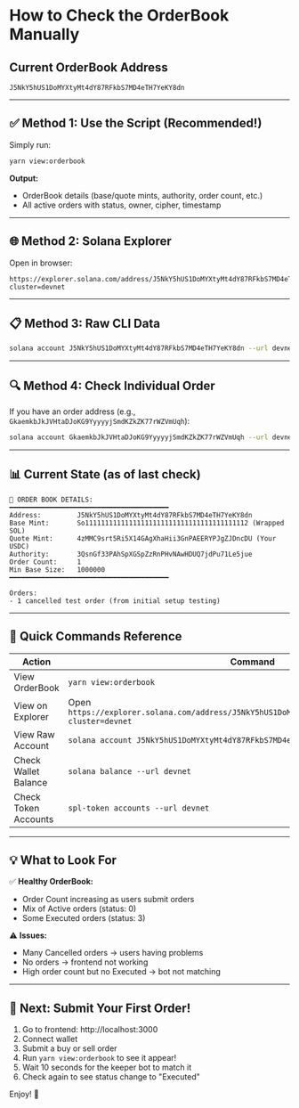 # How to Check the OrderBook Manually

## Current OrderBook Address
```
J5NkY5hUS1DoMYXtyMt4dY87RFkbS7MD4eTH7YeKY8dn
```

---

## ✅ Method 1: Use the Script (Recommended!)

Simply run:
```bash
yarn view:orderbook
```

**Output:**
- OrderBook details (base/quote mints, authority, order count, etc.)
- All active orders with status, owner, cipher, timestamp

---

## 🌐 Method 2: Solana Explorer

Open in browser:
```
https://explorer.solana.com/address/J5NkY5hUS1DoMYXtyMt4dY87RFkbS7MD4eTH7YeKY8dn?cluster=devnet
```

---

## 📋 Method 3: Raw CLI Data

```bash
solana account J5NkY5hUS1DoMYXtyMt4dY87RFkbS7MD4eTH7YeKY8dn --url devnet
```

---

## 🔍 Method 4: Check Individual Order

If you have an order address (e.g., `GkaemkbJkJVHtaDJoKG9YyyyyjSmdKZkZK77rWZVmUqh`):

```bash
solana account GkaemkbJkJVHtaDJoKG9YyyyyjSmdKZkZK77rWZVmUqh --url devnet
```

---

## 📊 Current State (as of last check)

```
📖 ORDER BOOK DETAILS:
━━━━━━━━━━━━━━━━━━━━━━━━━━━━━━━━━━━━━━━━
Address:         J5NkY5hUS1DoMYXtyMt4dY87RFkbS7MD4eTH7YeKY8dn
Base Mint:       So11111111111111111111111111111111111111112 (Wrapped SOL)
Quote Mint:      4zMMC9srt5Ri5X14GAgXhaHii3GnPAEERYPJgZJDncDU (Your USDC)
Authority:       3QsnGf33PAhSpXGSpZzRnPHvNAwHDUQ7jdPu71Le5jue
Order Count:     1
Min Base Size:   1000000
━━━━━━━━━━━━━━━━━━━━━━━━━━━━━━━━━━━━━━━━

Orders:
- 1 cancelled test order (from initial setup testing)
```

---

## 🎯 Quick Commands Reference

| Action | Command |
|--------|---------|
| View OrderBook | `yarn view:orderbook` |
| View on Explorer | Open `https://explorer.solana.com/address/J5NkY5hUS1DoMYXtyMt4dY87RFkbS7MD4eTH7YeKY8dn?cluster=devnet` |
| View Raw Account | `solana account J5NkY5hUS1DoMYXtyMt4dY87RFkbS7MD4eTH7YeKY8dn --url devnet` |
| Check Wallet Balance | `solana balance --url devnet` |
| Check Token Accounts | `spl-token accounts --url devnet` |

---

## 💡 What to Look For

✅ **Healthy OrderBook:**
- Order Count increasing as users submit orders
- Mix of Active orders (status: 0)
- Some Executed orders (status: 3)

⚠️ **Issues:**
- Many Cancelled orders → users having problems
- No orders → frontend not working
- High order count but no Executed → bot not matching

---

## 🚀 Next: Submit Your First Order!

1. Go to frontend: http://localhost:3000
2. Connect wallet
3. Submit a buy or sell order
4. Run `yarn view:orderbook` to see it appear!
5. Wait 10 seconds for the keeper bot to match it
6. Check again to see status change to "Executed"

Enjoy! 🎊


